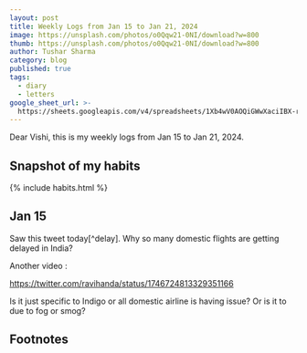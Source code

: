 ```yaml
---
layout: post
title: Weekly Logs from Jan 15 to Jan 21, 2024
image: https://unsplash.com/photos/o0Qqw21-0NI/download?w=800
thumb: https://unsplash.com/photos/o0Qqw21-0NI/download?w=800
author: Tushar Sharma
category: blog
published: true
tags:
  - diary
  - letters
google_sheet_url: >-
  https://sheets.googleapis.com/v4/spreadsheets/1Xb4wV0AOQiGWwXaciIBX-rkFebzg8DlAcRcClshyAnA/values/Habits!A28:T37?alt=json&key=AIzaSyCgYRKf_apK3TUSYGO9WhQ5dN-ukY4H0gw
---
```


Dear Vishi, this is my weekly logs from Jan 15 to Jan 21, 2024.<!-- truncate_here -->

## Snapshot of my habits

{% include habits.html %}

## Jan 15

Saw this tweet today[^delay]. Why so many domestic flights are getting delayed in India?

Another video :

https://twitter.com/ravihanda/status/1746724813329351166

Is it just specific to Indigo or all domestic airline is having issue? Or is it to due to fog or smog? 

## Footnotes

[delay]: https://twitter.com/baldwhiner/status/1746848871383257120